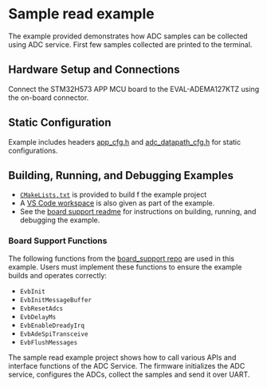 ﻿# Sample read example

The example provided demonstrates how ADC samples can be collected using ADC service. First few samples collected are printed to the terminal.

## Hardware Setup and Connections

Connect the STM32H573 APP MCU board to the EVAL-ADEMA127KTZ using the on-board connector.

## Static Configuration

Example includes headers [app_cfg.h](projects/config/app_cfg.h) and [adc_datapath_cfg.h](projects/config/adc_datapath_cfg.h) for static configurations.

## Building, Running, and Debugging Examples

- [`CMakeLists.txt`](projects/CMakeLists.txt) is provided to build f the example project
- A [VS Code workspace](projects/sample_read_example.code-workspace) is also given as part of the example.
- See the [board support readme](https://github.com/analogdevicesinc/energy-board-support/blob/main/stm/app_mcu_h5/readme.md) for instructions on building, running, and debugging the example.

### Board Support Functions

The following functions from the [board_support repo](https://github.com/analogdevicesinc/energy-board-support/tree/main/generic/include) are used in this example. Users must implement these functions to ensure the example builds and operates correctly:

- `EvbInit`
- `EvbInitMessageBuffer`
- `EvbResetAdcs`
- `EvbDelayMs`
- `EvbEnableDreadyIrq`
- `EvbAdeSpiTransceive`
- `EvbFlushMessages`

The sample read example project shows how to call various APIs and interface functions of the ADC Service. The firmware initializes the ADC service, configures the ADCs, collect the samples and send it over UART.

